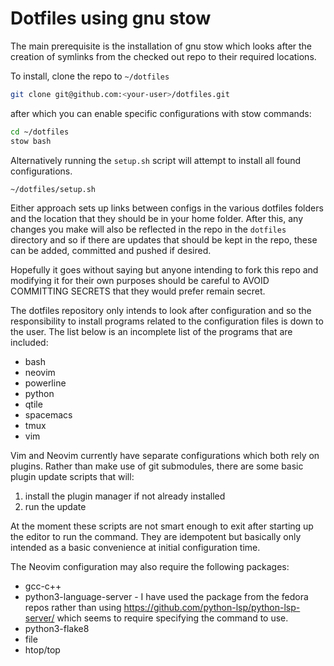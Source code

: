 Dotfiles using gnu stow
=======================

The main prerequisite is the installation of gnu stow which looks after the
creation of symlinks from the checked out repo to their required locations.

To install, clone the repo to `~/dotfiles`

```bash
git clone git@github.com:<your-user>/dotfiles.git
```

after which you can enable specific configurations with stow commands:

```bash
cd ~/dotfiles
stow bash
```

Alternatively running the `setup.sh` script will attempt to install all found
configurations.

```bash
~/dotfiles/setup.sh
```

Either approach sets up links between configs in the various dotfiles folders
and the location that they should be in your home folder. After this, any
changes you make will also be reflected in the repo in the `dotfiles` directory
and so if there are updates that should be kept in the repo, these can be
added, committed and pushed if desired.

Hopefully it goes without saying but anyone intending to fork this repo and
modifying it for their own purposes should be careful to AVOID COMMITTING
SECRETS that they would prefer remain secret.

The dotfiles repository only intends to look after configuration and so the
responsibility to install programs related to the configuration files is down
to the user. The list below is an incomplete list of the programs that are
included:

 * bash
 * neovim
 * powerline
 * python
 * qtile
 * spacemacs
 * tmux
 * vim

Vim and Neovim currently have separate configurations which both rely on
plugins. Rather than make use of git submodules, there are some basic plugin
update scripts that will:
 1. install the plugin manager if not already installed
 2. run the update

At the moment these scripts are not smart enough to exit after starting up the
editor to run the command. They are idempotent but basically only intended as
a basic convenience at initial configuration time.

The Neovim configuration may also require the following packages:

 * gcc-c++
 * python3-language-server - I have used the package from the fedora repos
    rather than using https://github.com/python-lsp/python-lsp-server/ which
    seems to require specifying the command to use.
 * python3-flake8
 * file
 * htop/top
